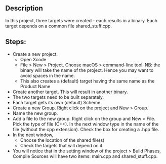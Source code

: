 
## Description
In this project, three targets were created - each results in a binary.
Each target depends on a common file shared_stuff.cpp.


## Steps:
 * Create a new project.
   - Open Xcode
   - File > New > Project.  Choose macOS > command-line tool.
     NB: the binary will take the name of the project.
     Hence you may want to avoid spaces in the name.
   - This also creates a (default) target having the same
     name as the Product Name
 * Create another target.  This will result in another binary.
 * The two targets need to be built separately.
 * Each target gets its own (default) Scheme.
 * Create a new Group.  Right click on the project and New > Group.
 * Name the new group.
 * Add a file to the new group.  Right click on the group and New > File.
   Pick the type of file (C++).  In the next window type in the name of the
   file (without the cpp extension).  Check the box for creating a .hpp file.
 * In the next window,
   - Choose the location of the shared file(s)
   - Check the targets that will depend on it.
 * You will notice that in the setting window of the project > Build Phases,
   Compile Sources will have two items:
   main.cpp and shared_stuff.cpp.
